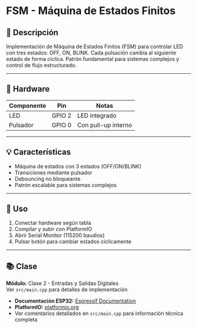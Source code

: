 # FSM - Máquina de Estados Finitos

## 📖 Descripción

Implementación de Máquina de Estados Finitos (FSM) para controlar LED con tres estados: OFF, ON, BLINK. Cada pulsación cambia al siguiente estado de forma cíclica. Patrón fundamental para sistemas complejos y control de flujo estructurado.

---

## 🔧 Hardware

| Componente | Pin | Notas |
|------------|-----|-------|
| LED | GPIO 2 | LED integrado |
| Pulsador | GPIO 0 | Con pull-up interno |

---
 
## 💡 Características

- Máquina de estados con 3 estados (OFF/ON/BLINK)
- Transiciones mediante pulsador
- Debouncing no bloqueante
- Patrón escalable para sistemas complejos

---

## 🚀 Uso

1. Conectar hardware según tabla
2. Compilar y subir con PlatformIO
3. Abrir Serial Monitor (115200 baudios)
4. Pulsar botón para cambiar estados cíclicamente

---

## 📚 Clase

**Módulo:** Clase 2 - Entradas y Salidas Digitales  
Ver `src/main.cpp` para detalles de implementación
- **Documentación ESP32:** [Espressif Documentation](https://docs.espressif.com/)
- **PlatformIO:** [platformio.org](https://platformio.org/)
- Ver comentarios detallados en `src/main.cpp` para información técnica completa
